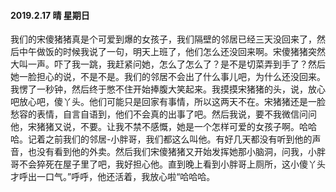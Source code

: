 #### 2019.2.17 晴 星期日

我们的宋傻猪猪真是个可爱到爆的女孩子，我们隔壁的邻居已经三天没回来了，然后中午做饭的时候我说了一句，明天上班了，他们怎么还没回来啊。宋傻猪猪突然大叫一声。吓了我一跳，我赶紧问她，怎么了怎么了？是不是切菜弄到手了？然后她一脸担心的说，不是不是。我们的邻居不会出了什么事儿吧，为什么还没回来。我愣了一秒钟，然后终于憋不住开始捧腹大笑起来。我摸摸宋猪猪的头，说，放心吧放心吧，傻丫头。他们可能只是回家有事情，所以这两天不在。宋猪猪还是一脸愁容的表情，自言自语到，他们不会真的出事了吧。然后我说，要不我微信问问他，宋猪猪又说，不要。让我不禁不感慨，她是一个怎样可爱的女孩子啊。哈哈哈。记着之前我们的邻居-小胖哥，我们都这么叫他。有好几天都没有听到他的声音，也没有看到他的外卖。然后我们宋傻猪猪又开始发挥她那小脑洞，问我，小胖哥不会猝死在屋子里了吧，我好担心他。直到晚上看到小胖哥上厕所，这小傻丫头才呼出一口气。”呼呼，他还活着，我放心啦“哈哈哈。